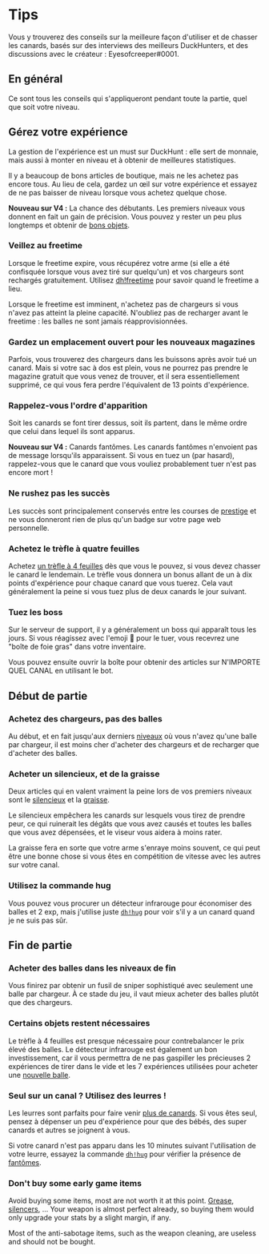 # Tips

Vous y trouverez des conseils sur la meilleure façon d'utiliser et de chasser les canards, basés sur des interviews des meilleurs DuckHunters, et des discussions avec le créateur : Eyesofcreeper\#0001.

## En général

Ce sont tous les conseils qui s'appliqueront pendant toute la partie, quel que soit votre niveau.

## Gérez votre expérience

La gestion de l'expérience est un must sur DuckHunt : elle sert de monnaie, mais aussi à monter en niveau et à obtenir de meilleures statistiques.

Il y a beaucoup de bons articles de boutique, mais ne les achetez pas encore tous. Au lieu de cela, gardez un œil sur votre expérience et essayez de ne pas baisser de niveau lorsque vous achetez quelque chose.

**Nouveau sur V4 :** La chance des débutants. Les premiers niveaux vous donnent en fait un gain de précision. Vous pouvez y rester un peu plus longtemps et obtenir de [bons objets](https://duckhunt.me/commands/shop).

### Veillez au freetime

Lorsque le freetime expire, vous récupérez votre arme \(si elle a été confisquée lorsque vous avez tiré sur quelqu'un\) et vos chargeurs sont rechargés gratuitement. Utilisez [dh!freetime](https://duckhunt.me/commands/freetime) pour savoir quand le freetime a lieu. 

Lorsque le freetime est imminent, n'achetez pas de chargeurs si vous n'avez pas atteint la pleine capacité. N'oubliez pas de recharger avant le freetime : les balles ne sont jamais réapprovisionnées.

### Gardez un emplacement ouvert pour les nouveaux magazines

Parfois, vous trouverez des chargeurs dans les buissons après avoir tué un canard. Mais si votre sac à dos est plein, vous ne pourrez pas prendre le magazine gratuit que vous venez de trouver, et il sera essentiellement supprimé, ce qui vous fera perdre l'équivalent de 13 points d'expérience.

### Rappelez-vous l'ordre d'apparition

Soit les canards se font tirer dessus, soit ils partent, dans le même ordre que celui dans lequel ils sont apparus.

**Nouveau sur V4 :** Canards fantômes. Les canards fantômes n'envoient pas de message lorsqu'ils apparaissent. Si vous en tuez un \(par hasard\), rappelez-vous que le canard que vous vouliez probablement tuer n'est pas encore mort !

### Ne rushez pas les succès

Les succès sont principalement conservés entre les courses de [prestige](levels-and-experience.md) et ne vous donneront rien de plus qu'un badge sur votre page web personnelle.

### Achetez le trèfle à quatre feuilles

Achetez [un trèfle à 4 feuilles](https://duckhunt.me/commands/shop/clover) dès que vous le pouvez, si vous devez chasser le canard le lendemain. Le trèfle vous donnera un bonus allant de un à dix points d'expérience pour chaque canard que vous tuerez. Cela vaut généralement la peine si vous tuez plus de deux canards le jour suivant.

### Tuez les boss

Sur le serveur de support, il y a généralement un boss qui apparaît tous les jours. Si vous réagissez avec l'emoji 🔫 pour le tuer, vous recevrez une "boîte de foie gras" dans votre inventaire.

Vous pouvez ensuite ouvrir la boîte pour obtenir des articles sur N'IMPORTE QUEL CANAL en utilisant le bot.

## Début de partie

### Achetez des chargeurs, pas des balles

Au début, et en fait jusqu'aux derniers [niveaux](levels-and-experience.md) où vous n'avez qu'une balle par chargeur, il est moins cher d'acheter des chargeurs et de recharger que d'acheter des balles.

### Acheter un silencieux, et de la graisse

Deux articles qui en valent vraiment la peine lors de vos premiers niveaux sont le [silencieux](https://duckhunt.me/commands/shop/silencer) et la [graisse](https://duckhunt.me/commands/shop/grease).

Le silencieux empêchera les canards sur lesquels vous tirez de prendre peur, ce qui ruinerait les dégâts que vous avez causés et toutes les balles que vous avez dépensées, et le viseur vous aidera à moins rater.

La graisse fera en sorte que votre arme s'enraye moins souvent, ce qui peut être une bonne chose si vous êtes en compétition de vitesse avec les autres sur votre canal.

### Utilisez la commande hug

Vous pouvez vous procurer un détecteur infrarouge pour économiser des balles et 2 exp, mais j'utilise juste [`dh!hug`](https://duckhunt.me/commands/hug) pour voir s'il y a un canard quand je ne suis pas sûr.

## Fin de partie

### Acheter des balles dans les niveaux de fin

Vous finirez par obtenir un fusil de sniper sophistiqué avec seulement une balle par chargeur. À ce stade du jeu, il vaut mieux acheter des balles plutôt que des chargeurs.

### Certains objets restent nécessaires

Le trèfle à 4 feuilles est presque nécessaire pour contrebalancer le prix élevé des balles. Le détecteur infrarouge est également un bon investissement, car il vous permettra de ne pas gaspiller les précieuses 2 expériences de tirer dans le vide et les 7 expériences utilisées pour acheter une [nouvelle balle](https://duckhunt.me/commands/shop/bullet).

### Seul sur un canal ? Utilisez des leurres !

Les leurres sont parfaits pour faire venir [plus de canards](https://duckhunt.me/commands/shop/decoy). Si vous êtes seul, pensez à dépenser un peu d'expérience pour que des bébés, des super canards et autres se joignent à vous.

Si votre canard n'est pas apparu dans les 10 minutes suivant l'utilisation de votre leurre, essayez la commande [`dh!hug`](https://duckhunt.me/commands/hug) pour vérifier la présence de [fantômes](https://duckhunt.me/docs/players-guide/types-of-ducks).

### Don't buy some early game items

Avoid buying some items, most are not worth it at this point. [Grease](https://duckhunt.me/commands/shop/grease), [silencers](https://duckhunt.me/commands/shop/silencer), ... Your weapon is almost perfect already, so buying them would only upgrade your stats by a slight margin, if any.

Most of the anti-sabotage items, such as the weapon cleaning, are useless and should not be bought.

